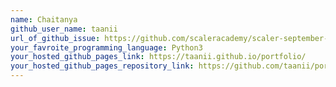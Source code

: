 ```yaml
---
name: Chaitanya
github_user_name: taanii
url_of_github_issue: https://github.com/scaleracademy/scaler-september-open-source-challenge/issues/310
your_favroite_programming_language: Python3
your_hosted_github_pages_link: https://taanii.github.io/portfolio/
your_hosted_github_pages_repository_link: https://github.com/taanii/portfolio
---
```

